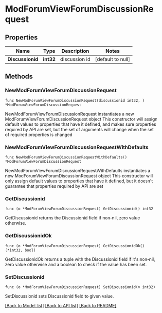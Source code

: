 # ModForumViewForumDiscussionRequest

## Properties

Name | Type | Description | Notes
------------ | ------------- | ------------- | -------------
**Discussionid** | **int32** | discussion id | [default to null]

## Methods

### NewModForumViewForumDiscussionRequest

`func NewModForumViewForumDiscussionRequest(discussionid int32, ) *ModForumViewForumDiscussionRequest`

NewModForumViewForumDiscussionRequest instantiates a new ModForumViewForumDiscussionRequest object
This constructor will assign default values to properties that have it defined,
and makes sure properties required by API are set, but the set of arguments
will change when the set of required properties is changed

### NewModForumViewForumDiscussionRequestWithDefaults

`func NewModForumViewForumDiscussionRequestWithDefaults() *ModForumViewForumDiscussionRequest`

NewModForumViewForumDiscussionRequestWithDefaults instantiates a new ModForumViewForumDiscussionRequest object
This constructor will only assign default values to properties that have it defined,
but it doesn't guarantee that properties required by API are set

### GetDiscussionid

`func (o *ModForumViewForumDiscussionRequest) GetDiscussionid() int32`

GetDiscussionid returns the Discussionid field if non-nil, zero value otherwise.

### GetDiscussionidOk

`func (o *ModForumViewForumDiscussionRequest) GetDiscussionidOk() (*int32, bool)`

GetDiscussionidOk returns a tuple with the Discussionid field if it's non-nil, zero value otherwise
and a boolean to check if the value has been set.

### SetDiscussionid

`func (o *ModForumViewForumDiscussionRequest) SetDiscussionid(v int32)`

SetDiscussionid sets Discussionid field to given value.



[[Back to Model list]](../README.md#documentation-for-models) [[Back to API list]](../README.md#documentation-for-api-endpoints) [[Back to README]](../README.md)


